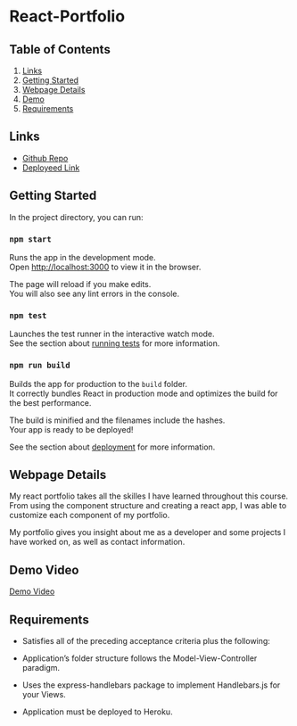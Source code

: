 # React-Portfolio

## Table of Contents
1. [Links](##Links)
2. [Getting Started](##GettingStarted)
3. [Webpage Details](##WebpageDetails)
4. [Demo](##Demo)
5. [Requirements](##Requirements)

## Links
+ [Github Repo]()
+ [Deployeed Link]()

## Getting Started

In the project directory, you can run:

### `npm start`

Runs the app in the development mode.\
Open [http://localhost:3000](http://localhost:3000) to view it in the browser.

The page will reload if you make edits.\
You will also see any lint errors in the console.

### `npm test`

Launches the test runner in the interactive watch mode.\
See the section about [running tests](https://facebook.github.io/create-react-app/docs/running-tests) for more information.

### `npm run build`

Builds the app for production to the `build` folder.\
It correctly bundles React in production mode and optimizes the build for the best performance.

The build is minified and the filenames include the hashes.\
Your app is ready to be deployed!

See the section about [deployment](https://facebook.github.io/create-react-app/docs/deployment) for more information.

## Webpage Details

My react portfolio takes all the skilles I have learned throughout this course. From using the component structure and creating a react app, I was able to customize each component of my portfolio.

My portfolio gives you insight about me as a developer and some projects I have worked on, as well as contact information.

## Demo Video

[Demo Video](https://watch.screencastify.com/v/akHFNnP0eaOnjbxIvh1c)

## Requirements

- Satisfies all of the preceding acceptance criteria plus the following:

- Application’s folder structure follows the Model-View-Controller paradigm.

- Uses the express-handlebars package to implement Handlebars.js for your Views.

- Application must be deployed to Heroku.

